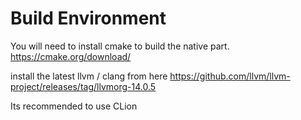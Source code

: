 # Build Environment
You will need to install cmake to build the native part.
https://cmake.org/download/

install the latest llvm / clang from here
https://github.com/llvm/llvm-project/releases/tag/llvmorg-14.0.5

Its recommended to use CLion